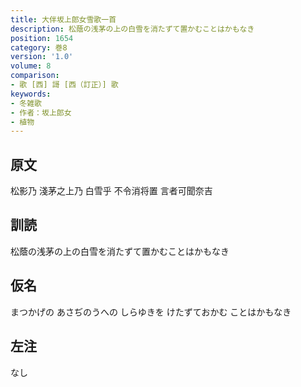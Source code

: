 ```yaml
---
title: 大伴坂上郎女雪歌一首
description: 松蔭の浅茅の上の白雪を消たずて置かむことはかもなき
position: 1654
category: 巻8
version: '1.0'
volume: 8
comparison:
- 歌 [西] 謌 [西（訂正）] 歌
keywords:
- 冬雑歌
- 作者：坂上郎女
- 植物
---
```


## 原文

松影乃 淺茅之上乃 白雪乎 不令消将置 言者可聞奈吉

## 訓読

松蔭の浅茅の上の白雪を消たずて置かむことはかもなき

## 仮名

まつかげの あさぢのうへの しらゆきを けたずておかむ ことはかもなき

## 左注

なし
